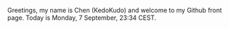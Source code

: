 Greetings, my name is Chen (KedoKudo) and welcome to my Github front page.  Today is Monday, 7 September, 23:34 CEST.
